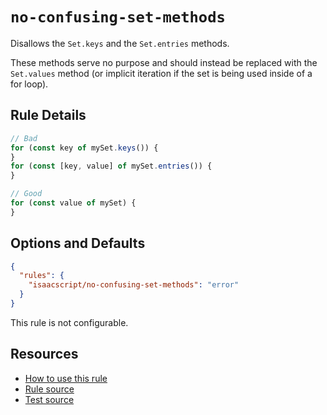# `no-confusing-set-methods`

Disallows the `Set.keys` and the `Set.entries` methods.

These methods serve no purpose and should instead be replaced with the `Set.values` method (or implicit iteration if the set is being used inside of a for loop).

## Rule Details

```ts
// Bad
for (const key of mySet.keys()) {
}
for (const [key, value] of mySet.entries()) {
}

// Good
for (const value of mySet) {
}
```

## Options and Defaults

```json
{
  "rules": {
    "isaacscript/no-confusing-set-methods": "error"
  }
}
```

This rule is not configurable.

## Resources

- [How to use this rule](../../README.md#install--usage)
- [Rule source](../../src/rules/no-confusing-set-methods.ts)
- [Test source](../../tests/rules/no-confusing-set-methods.test.ts)
